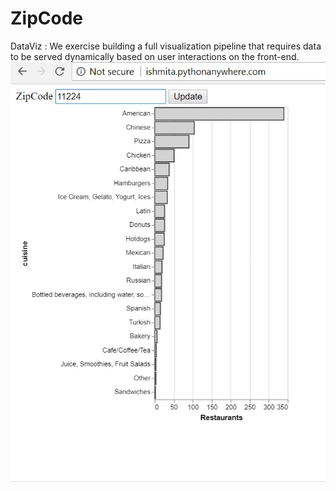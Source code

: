 # ZipCode
DataViz : 
We exercise building a full visualization pipeline that requires data to be served
dynamically based on user interactions on the front-end. 
![alt text](https://github.com/Ishmita910/ZipCode/blob/master/ZipCodeSearch.jpg)
